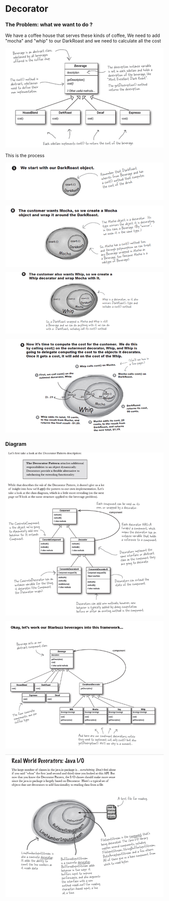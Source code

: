 # Decorator

### The Problem: what we want to do ?

We have a coffee house that serves these kinds of coffee, We need to add "mocha" and "whip" to our DarkRoast and we need to calculate all the cost 

![Decorator%20e81357319ae34697a45c211b34d3426e/Untitled.png](Decorator%20e81357319ae34697a45c211b34d3426e/Untitled.png)

This is the process 

![Decorator%20e81357319ae34697a45c211b34d3426e/Untitled%201.png](Decorator%20e81357319ae34697a45c211b34d3426e/Untitled%201.png)

![Decorator%20e81357319ae34697a45c211b34d3426e/Untitled%202.png](Decorator%20e81357319ae34697a45c211b34d3426e/Untitled%202.png)

![Decorator%20e81357319ae34697a45c211b34d3426e/Untitled%203.png](Decorator%20e81357319ae34697a45c211b34d3426e/Untitled%203.png)

![Decorator%20e81357319ae34697a45c211b34d3426e/Untitled%204.png](Decorator%20e81357319ae34697a45c211b34d3426e/Untitled%204.png)

### Diagram

![Decorator%20e81357319ae34697a45c211b34d3426e/Untitled%205.png](Decorator%20e81357319ae34697a45c211b34d3426e/Untitled%205.png)

![Decorator%20e81357319ae34697a45c211b34d3426e/Untitled%206.png](Decorator%20e81357319ae34697a45c211b34d3426e/Untitled%206.png)

![Decorator%20e81357319ae34697a45c211b34d3426e/Untitled%207.png](Decorator%20e81357319ae34697a45c211b34d3426e/Untitled%207.png)
